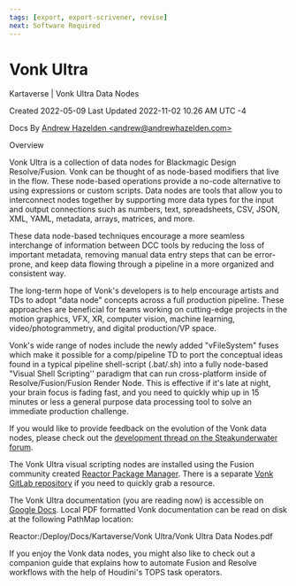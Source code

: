 ```yaml
---
tags: [export, export-scrivener, revise]
next: Software Required
---
```


# Vonk Ultra

Kartaverse \| Vonk Ultra Data Nodes

Created 2022-05-09 Last Updated 2022-11-02 10.26 AM UTC -4

Docs By [Andrew Hazelden \<andrew@andrewhazelden.com\>](mailto:andrew@andrewhazelden.com)

Overview

Vonk Ultra is a collection of data nodes for Blackmagic Design Resolve/Fusion. Vonk can be thought of as node-based modifiers that live in the flow. These node-based operations provide a no-code alternative to using expressions or custom scripts. Data nodes are tools that allow you to interconnect nodes together by supporting more data types for the input and output connections such as numbers, text, spreadsheets, CSV, JSON, XML, YAML, metadata, arrays, matrices, and more.

These data node-based techniques encourage a more seamless interchange of information between DCC tools by reducing the loss of important metadata, removing manual data entry steps that can be error-prone, and keep data flowing through a pipeline in a more organized and consistent way.

The long-term hope of Vonk's developers is to help encourage artists and TDs to adopt "data node" concepts across a full production pipeline. These approaches are beneficial for teams working on cutting-edge projects in the motion graphics, VFX, XR, computer vision, machine learning, video/photogrammetry, and digital production/VP space.

Vonk's wide range of nodes include the newly added "vFileSystem" fuses which make it possible for a comp/pipeline TD to port the conceptual ideas found in a typical pipeline shell-script (.bat/.sh) into a fully node-based "Visual Shell Scripting'' paradigm that can run cross-platform inside of Resolve/Fusion/Fusion Render Node. This is effective if it's late at night, your brain focus is fading fast, and you need to quickly whip up in 15 minutes or less a general purpose data processing tool to solve an immediate production challenge.

If you would like to provide feedback on the evolution of the Vonk data nodes, please check out the [development thread on the Steakunderwater forum](https://www.steakunderwater.com/wesuckless/viewtopic.php?p=41165#p41165).

The Vonk Ultra visual scripting nodes are installed using the Fusion community created [Reactor Package Manager](https://www.steakunderwater.com/wesuckless/viewtopic.php?f=32&t=3067). There is a separate [Vonk GitLab repository](https://gitlab.com/AndrewHazelden/Vonk) if you need to quickly grab a resource.

The Vonk Ultra documentation (you are reading now) is accessible on [Google Docs](https://docs.google.com/document/d/1U9WfdHlE1AZHdU6_ZQCB1I2nSa5I7TyHG2vKMi2I7v8/edit?usp=sharing). Local PDF formatted Vonk documentation can be read on disk at the following PathMap location:

Reactor:/Deploy/Docs/Kartaverse/Vonk Ultra/Vonk Ultra Data Nodes.pdf

If you enjoy the Vonk data nodes, you might also like to check out a companion guide that explains how to automate Fusion and Resolve workflows with the help of Houdini's TOPS task operators.